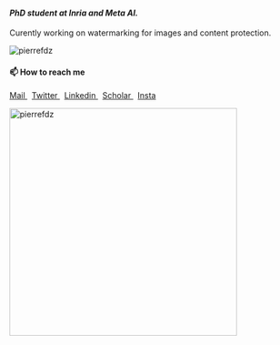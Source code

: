 #### *PhD student at Inria and Meta AI.*   
Curently working on watermarking for images and content protection. 

<p align="left"> <img src="https://komarev.com/ghpvc/?username=pierrefdz&style=flat-square&color=444444&label=Views" alt="pierrefdz" /> </p>

#### 📫 How to reach me

<p align="left">
  <a href="mailto:pierre.fernandez.2017@polytechnique.org">
    Mail
  </a>
  &nbsp;
  <a href="https://twitter.com/pierrefdz" target="blank">
    Twitter
  </a>
  &nbsp;
  <a href="https://www.linkedin.com/in/pierrefdz/" target="blank">
    Linkedin
  </a>
  &nbsp;
  <a href="https://scholar.google.com/citations?user=osCX1YQAAAAJ" target="blank">
    Scholar
  </a>
  &nbsp;
  <a href="https://instagram.com/pics.with.ai" target="blank">
    Insta
  </a>
</p>

<p align="left"> <img width="400px" src="https://github-readme-stats.vercel.app/api?username=pierrefdz&show_icons=true&count_private=true&include_all_commits=true&hide_title=true&theme=radical&card_width=300&bg_color=22272e&border_color=444c56" alt="pierrefdz" /></p>
